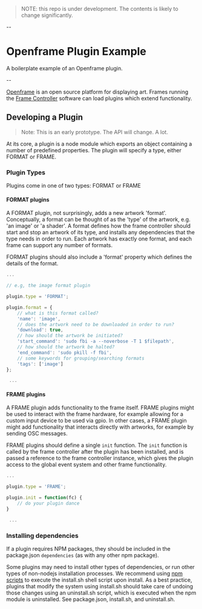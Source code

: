 > NOTE: this repo is under development. The contents is likely to change significantly.

--

# Openframe Plugin Example

A boilerplate example of an Openframe plugin.

--

[Openframe](http://openframe.io) is an open source platform for displaying art. Frames running the [Frame Controller](https://github.com/OpenframeProject/Openframe-FrameController) software can load plugins which extend functionality.

## Developing a Plugin

> Note: This is an early prototype. The API will change. A lot.

At its core, a plugin is a node module which exports an object containing a number of predefined properties. The plugin will specify a type, either FORMAT or FRAME.


### Plugin Types

Plugins come in one of two types: FORMAT or FRAME

#### FORMAT plugins

A FORMAT plugin, not surprisingly, adds a new artwork 'format'. Conceptually, a format can be thought of as the 'type' of the artwork, e.g. 'an image' or 'a shader'. A format defines how the frame controller should start and stop an artwork of its type, and installs any dependencies that the type needs in order to run. Each artwork has exactly one format, and each frame can support any number of formats.

FORMAT plugins should also include a 'format' property which defines the details of the format.

```javascript
...

// e.g, the image format plugin

plugin.type = 'FORMAT';

plugin.format = {
    // what is this format called?
    'name': 'image',
    // does the artwork need to be downloaded in order to run?
    'download': true,
    // how should the artwork be initiated?
    'start_command': 'sudo fbi -a --noverbose -T 1 $filepath',
    // how should the artwork be halted?
    'end_command': 'sudo pkill -f fbi',
    // some keywords for grouping/searching formats
    'tags': ['image']
};

 ...
```

#### FRAME plugins

A FRAME plugin adds functionality to the frame itself. FRAME plugins might be used to interact with the frame hardware, for example allowing for a custom input device to be used via gpio. In other cases, a FRAME plugin might add functionality that interacts directly with artworks, for example by sending OSC messages.

FRAME plugins should define a single `init` function. The `init` function is called by the frame controller after the plugin has been installed, and is passed a reference to the frame controller instance, which gives the plugin access to the global event system and other frame functionality.

```javascript
...

plugin.type = 'FRAME';

plugin.init = function(fc) {
    // do your plugin dance
}

 ...
```

### Installing dependencies

If a plugin requires NPM packages, they should be included in the package.json `dependencies` (as with any other npm package).

Some plugins may need to install other types of dependencies, or run other types of non-nodejs installation processes. We recommend using [npm scripts](https://docs.npmjs.com/misc/scripts) to execute the install.sh shell script upon install. As a best practice, plugins that modify the system using install.sh should take care of undoing those changes using an uninstall.sh script, which is executed when the npm module is uninstalled. See package.json, install.sh, and uninstall.sh.